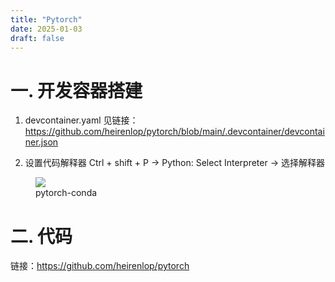 ```yaml
---
title: "Pytorch"
date: 2025-01-03
draft: false
---
```


# 一. 开发容器搭建

1. devcontainer.yaml
   见链接：<https://github.com/heirenlop/pytorch/blob/main/.devcontainer/devcontainer.json>

2. 设置代码解释器
    Ctrl + shift + P -> Python: Select Interpreter -> 选择解释器
<div class="container">
                <div class="image">
                    <figure>
                        <img src="/images/work-record/pytorch-conda.png",alt="pytorch",loading="lazy">
                        <figcaption>pytorch-conda</figcaption>
                    </figure>
                </div>
            </div>

# 二. 代码
链接：<https://github.com/heirenlop/pytorch>

